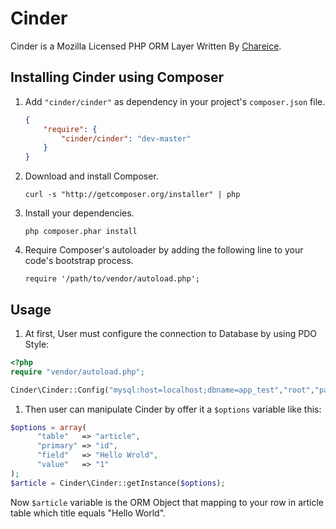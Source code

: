 Cinder
======

Cinder is a Mozilla Licensed PHP ORM Layer Written By [Chareice](http://weibo.com/chareice).

Installing Cinder using Composer
-----
1. Add `"cinder/cinder"` as dependency in your project's `composer.json` file.

    ```json
    {
        "require": {
            "cinder/cinder": "dev-master"
        }
    }
    ```
1. Download and install Composer.

    `curl -s "http://getcomposer.org/installer" | php`

1. Install your dependencies.

    `php composer.phar install`

1. Require Composer's autoloader by adding the following line to your code's bootstrap process.

    `require '/path/to/vendor/autoload.php';`

Usage
-----
1. At first, User must configure the connection to Database by using PDO Style:

  ```php
  <?php
  require "vendor/autoload.php";
  
  Cinder\Cinder::Config("mysql:host=localhost;dbname=app_test","root","pass");
  ```
  
1. Then user can manipulate Cinder by offer it a `$options` variable like this:

  ```php
  $options = array(
        "table"   => "article",
        "primary" => "id",
        "field"   => "Hello Wrold",
        "value"   => "1"
  );
  $article = Cinder\Cinder::getInstance($options);
  ```
  Now `$article` variable is the ORM Object that mapping to your row in article table which title equals "Hello World".
  
